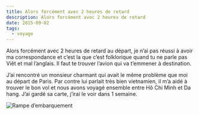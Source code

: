 ```yaml
---
title: Alors forcément avec 2 heures de retard
description: Alors forcément avec 2 heures de retard
date: 2015-09-02
tags:
  - voyage
---
```


Alors forcément avec 2 heures de retard au départ, je n’ai pas réussi à avoir ma correspondance et c’est la que c’est folklorique quand tu ne parle pas Viêt et mal l’anglais. Il faut te trouver l’avion qui va t’emmener à destination.

J’ai rencontré un monsieur charmant qui avait le même problème que moi au départ de Paris. Par contre lui parlait très bien vietnamien, il m’a aidé à trouver le bon vol et nous avons voyagé ensemble entre Hô Chi Minh et Da hang. J’ai gardé sa carte, j’irai le voir dans 1 semaine.

![Rampe d’embarquement](/img/jpg/tmp_19662-img_20150901_1556251611530473.jpg "Rampe d’embarquement")
